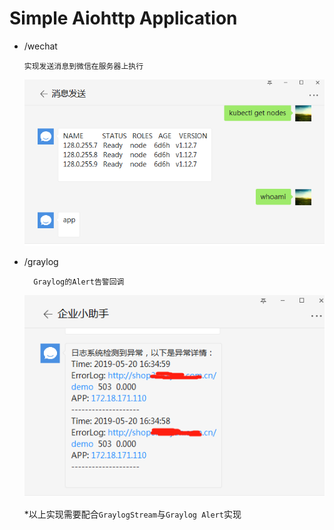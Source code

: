 # Simple Aiohttp Application

- /wechat

      实现发送消息到微信在服务器上执行
    ![Shell](images/wechat-shell.png)
        
- /graylog

        Graylog的Alert告警回调
     ![Graylog](images/graylog-alert.png)
     
     *以上实现需要配合`GraylogStream`与`Graylog Alert`实现